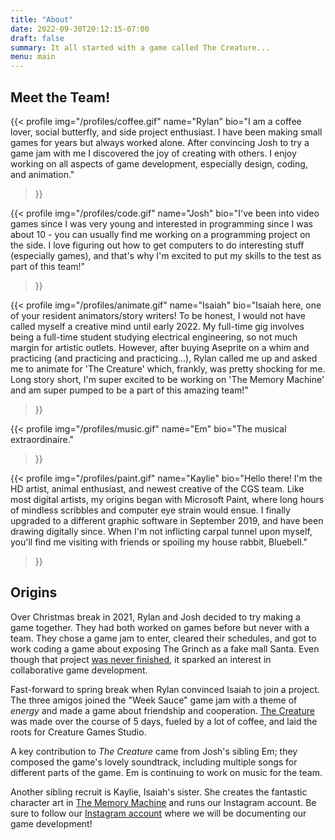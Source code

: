 ```yaml
---
title: "About"
date: 2022-09-30T20:12:15-07:00
draft: false
summary: It all started with a game called The Creature...
menu: main
---
```


## Meet the Team!

{{< profile
  img="/profiles/coffee.gif"
  name="Rylan"
  bio="I am a coffee lover, social butterfly, and side project enthusiast. I have been making small games for years but always worked alone. After convincing Josh to try a game jam with me I discovered the joy of creating with others. I enjoy working on all aspects of game development, especially design, coding, and animation."
>}}

{{< profile
  img="/profiles/code.gif"
  name="Josh"
  bio="I've been into video games since I was very young and interested in programming since I was about 10 - you can usually find me working on a programming project on the side. I love figuring out how to get computers to do interesting stuff (especially games), and that's why I'm excited to put my skills to the test as part of this team!"
>}}

{{< profile
  img="/profiles/animate.gif"
  name="Isaiah"
  bio="Isaiah here, one of your resident animators/story writers! To be honest, I would not have called myself a creative mind until early 2022. My full-time gig involves being a full-time student studying electrical engineering, so not much margin for artistic outlets. However, after buying Aseprite on a whim and practicing (and practicing and practicing...), Rylan called me up and asked me to animate for 'The Creature' which, frankly, was pretty shocking for me. Long story short, I'm super excited to be working on 'The Memory Machine' and am super pumped to be a part of this amazing team!"
>}}

{{< profile
  img="/profiles/music.gif"
  name="Em"
  bio="The musical extraordinaire."
>}}

{{< profile
  img="/profiles/paint.gif"
  name="Kaylie"
  bio="Hello there! I'm the HD artist, animal enthusiast, and newest creative of the CGS team. Like most digital artists, my origins began with Microsoft Paint, where long hours of mindless scribbles and computer eye strain would ensue. I finally upgraded to a different graphic software in September 2019, and have been drawing digitally since. When I'm not inflicting carpal tunnel upon myself, you'll find me visiting with friends or spoiling my house rabbit, Bluebell."
>}}

## Origins

Over Christmas break in 2021, Rylan and Josh decided to try making a game together. They had both worked on games before but never with a team. They chose a game jam to enter, cleared their schedules, and got to work coding a game about exposing The Grinch as a fake mall Santa. Even though that project [was never finished](/games/save-christmas/), it sparked an interest in collaborative game development.

Fast-forward to spring break when Rylan convinced Isaiah to join a project. The three amigos joined the "Week Sauce" game jam with a theme of _energy_ and made a game about friendship and cooperation. [The Creature](/games/the-creature/) was made over the course of 5 days, fueled by a lot of coffee, and laid the roots for Creature Games Studio.

A key contribution to _The Creature_ came from Josh's sibling Em; they composed the game's lovely soundtrack, including multiple songs for different parts of the game. Em is continuing to work on music for the team.

Another sibling recruit is Kaylie, Isaiah's sister. She creates the fantastic character art in [The Memory Machine](/games/the-memory-machine/) and runs our Instagram account. Be sure to follow our [Instagram account](https://www.instagram.com/creaturegamesstudio/) where we will be documenting our game development!